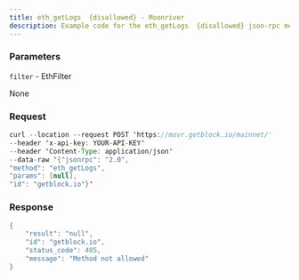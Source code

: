 ```yaml
---
title: eth_getLogs  {disallowed} - Moonriver
description: Example code for the eth_getLogs  {disallowed} json-rpc method. Сomplete guide on how to use eth_getLogs  {disallowed} json-rpc in GetBlock.io Web3 documentation.
---
```


### Parameters


`filter` - EthFilter

None

### Request

``` java
curl --location --request POST 'https://movr.getblock.io/mainnet/' 
--header 'x-api-key: YOUR-API-KEY' 
--header 'Content-Type: application/json' 
--data-raw '{"jsonrpc": "2.0",
"method": "eth_getLogs",
"params": [null],
"id": "getblock.io"}'
```

###  Response

``` java
{
    "result": "null",
    "id": "getblock.io",
    "status_code": 405,
    "message": "Method not allowed"
}
```

